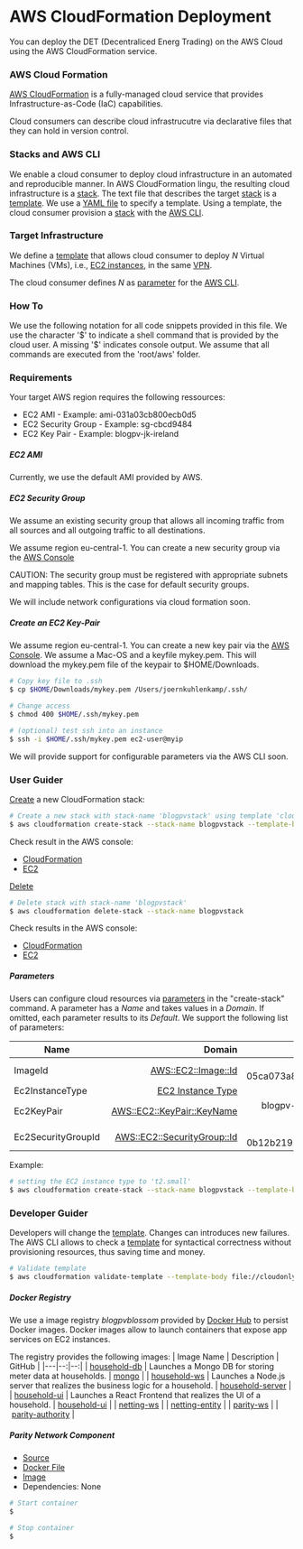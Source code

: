 # AWS CloudFormation Deployment

You can deploy the DET (Decentraliced Energ Trading) on the AWS Cloud using the AWS CloudFormation service.

### AWS Cloud Formation

[AWS CloudFormation](https://us-east-2.console.aws.amazon.com/cloudformation/home) is a fully-managed cloud service that provides Infrastructure-as-Code (IaC) capabilities.

Cloud consumers can describe cloud infrastrucutre via declarative files that they can hold in version control.

### Stacks and AWS CLI
We enable a cloud consumer to deploy cloud infrastructure in an automated and reproducible manner.
In AWS CloudFormation lingu, the resulting cloud infrastructure is a [stack](https://docs.aws.amazon.com/AWSCloudFormation/latest/UserGuide/stacks.html). The text file that describes the target [stack](https://docs.aws.amazon.com/AWSCloudFormation/latest/UserGuide/stacks.html) is a [template](https://docs.aws.amazon.com/AWSCloudFormation/latest/UserGuide/template-guide.html). We use a [YAML file](https://docs.aws.amazon.com/AWSCloudFormation/latest/UserGuide/gettingstarted.templatebasics.html) to specify a template.
Using a template, the cloud consumer provision a [stack](https://docs.aws.amazon.com/AWSCloudFormation/latest/UserGuide/stacks.html) with the [AWS CLI](https://docs.aws.amazon.com/AWSCloudFormation/latest/UserGuide/cfn-using-cli.html).

### Target Infrastructure
We define a [template](https://docs.aws.amazon.com/AWSCloudFormation/latest/UserGuide/stacks.html) that allows cloud consumer to deploy *N* Virtual Machines (VMs), i.e., [EC2 instances](https://docs.aws.amazon.com/de_de/AWSEC2/latest/UserGuide/concepts.html), in the same [VPN](https://docs.aws.amazon.com/de_de/vpn/latest/s2svpn/VPC_VPN.html).

The cloud consumer defines *N* as [parameter](https://docs.aws.amazon.com/AWSCloudFormation/latest/UserGuide/gettingstarted.templatebasics.html#gettingstarted.templatebasics.parameters) for the [AWS CLI](https://docs.aws.amazon.com/AWSCloudFormation/latest/UserGuide/cfn-using-cli.html).

### How To
We use the following notation for all code snippets provided in this file. We use the character '\$' to indicate a shell command that is provided by the cloud user. A missing '\$' indicates console output. We assume that all commands are executed from the 'root/aws' folder.

### Requirements
Your target AWS region requires the following ressources:
- EC2 AMI - Example: ami-031a03cb800ecb0d5
- EC2 Security Group - Example: sg-cbcd9484
- EC2 Key Pair - Example: blogpv-jk-ireland

##### EC2 AMI
Currently, we use the default AMI provided by AWS.

##### EC2 Security Group
We assume an existing security group that allows all incoming traffic from all sources and all outgoing traffic to all destinations.

We assume region eu-central-1. You can create a new security group via the [AWS Console](https://eu-central-1.console.aws.amazon.com/ec2/v2/home?region=eu-central-1#SecurityGroups:)

CAUTION: The security group must be registered with appropriate subnets and mapping tables. This is the case for default security groups.

We will include network configurations via cloud formation soon.

##### Create an EC2 Key-Pair
We assume region eu-central-1. You can create a new key pair via the [AWS Console](https://eu-central-1.console.aws.amazon.com/ec2/v2/home?region=eu-central-1#KeyPairs:). We assume a Mac-OS and a keyfile mykey.pem. This will download the mykey.pem file of the keypair to $HOME/Downloads.

```bash
# Copy key file to .ssh
$ cp $HOME/Downloads/mykey.pem /Users/joernkuhlenkamp/.ssh/

# Change access
$ chmod 400 $HOME/.ssh/mykey.pem

# (optional) test ssh into an instance
$ ssh -i $HOME/.ssh/mykey.pem ec2-user@myip
```

We will provide support for configurable parameters via the AWS CLI soon.

### User Guider

[Create](https://docs.aws.amazon.com/cli/latest/reference/cloudformation/create-stack.html) a new CloudFormation stack:
```bash
# Create a new stack with stack-name 'blogpvstack' using template 'cloudonly-template.yaml'
$ aws cloudformation create-stack --stack-name blogpvstack --template-body file://cloudonly-template.yaml --capabilities CAPABILITY_AUTO_EXPAND
```
Check result in the AWS console:
- [CloudFormation](https://eu-central-1.console.aws.amazon.com/cloudformation/home)
- [EC2](https://eu-central-1.console.aws.amazon.com/ec2/v2/home)

[Delete](https://docs.aws.amazon.com/cli/latest/reference/cloudformation/delete-stack.html)
```bash
# Delete stack with stack-name 'blogpvstack'
$ aws cloudformation delete-stack --stack-name blogpvstack
```
Check results in the AWS console:
- [CloudFormation](https://eu-central-1.console.aws.amazon.com/cloudformation/home)
- [EC2](https://eu-central-1.console.aws.amazon.com/ec2/v2/home)

##### Parameters
Users can configure cloud resources via [parameters](https://docs.aws.amazon.com/de_de/AWSCloudFormation/latest/UserGuide/parameters-section-structure.html) in the "create-stack" command. A parameter has a *Name* and takes values in a *Domain*. If omitted, each parameter results to its *Default*. We support the following list of parameters:

| Name | Domain | Default |
|---|--:|--:|
| ImageId  | [AWS::EC2::Image::Id](https://docs.aws.amazon.com/de_de/AWSEC2/latest/UserGuide/ComponentsAMIs.html) | ami-05ca073a83ad2f28c |
| Ec2InstanceType | [EC2 Instance Type](https://aws.amazon.com/de/ec2/instance-types/) | t2.micro |
| Ec2KeyPair | [AWS::EC2::KeyPair::KeyName](https://docs.aws.amazon.com/de_de/AWSEC2/latest/UserGuide/ec2-key-pairs.html) | blogpv-frankfurt-key|
| Ec2SecurityGroupId | [AWS::EC2::SecurityGroup::Id](https://docs.aws.amazon.com/AWSEC2/latest/UserGuide/ec2-security-groups.html) | sg-0b12b2191bf3951cf |

Example:
```bash
# setting the EC2 instance type to 't2.small'
$ aws cloudformation create-stack --stack-name blogpvstack --template-body file://cloudonly-template.yaml --capabilities CAPABILITY_AUTO_EXPAND --parameters ParameterKey=Ec2InstanceType,ParameterValue=t2.small
```

### Developer Guider

Developers will change the [template](https://docs.aws.amazon.com/AWSCloudFormation/latest/UserGuide/stacks.html). Changes can introduces new failures. The AWS CLI allows to check a [template](https://docs.aws.amazon.com/AWSCloudFormation/latest/UserGuide/stacks.html) for syntactical correctness without provisioning resources, thus saving time and money.
```bash
# Validate template
$ aws cloudformation validate-template --template-body file://cloudonly-template.yaml
```


##### Docker Registry

We use a image registry *blogpvblossom* provided by [Docker Hub](https://hub.docker.com/) to persist Docker images. Docker images allow to launch containers that expose app services on EC2 instances.

The registry provides the following images:
| Image Name | Description | GitHub |
|---|--:|--:|
| [household-db](https://hub.docker.com/repository/docker/blogpvblossom/household-db)  | Launches a Mongo DB for storing meter data at households. | [mongo](https://github.com/JacobEberhardt/decentralized-energy-trading/tree/dynamic_dockerized_setup/mongo) |
| [household-ws]() | Launches a Node.js server that realizes the business logic for a household. | [household-server](https://github.com/JacobEberhardt/decentralized-energy-trading/tree/dynamic_dockerized_setup/household-server) |
| [household-ui](https://hub.docker.com/repository/docker/blogpvblossom/household-ui) | Launches a React Frontend that realizes the UI of a household. | [household-ui](https://github.com/JacobEberhardt/decentralized-energy-trading/tree/dynamic_dockerized_setup/household-ui) |
| [netting-ws](https://hub.docker.com/repository/docker/blogpvblossom/netting-ws) | | [netting-entity](https://github.com/JacobEberhardt/decentralized-energy-trading/tree/dynamic_dockerized_setup/netting-entity) |
| [parity-ws](https://hub.docker.com/repository/docker/blogpvblossom/parity-ws) | | [parity-authority](https://github.com/JacobEberhardt/decentralized-energy-trading/tree/dynamic_dockerized_setup/parity-authority) |


##### Parity Network Component

- [Source](https://github.com/JacobEberhardt/decentralized-energy-trading/tree/dynamic_dockerized_setup/parity-authority)
- [Docker File](https://github.com/JacobEberhardt/decentralized-energy-trading/tree/dynamic_dockerized_setup/parity-authority/docker_authority) 
- [Image](https://hub.docker.com/repository/docker/blogpvblossom/parity-ws)
- Dependencies: None

```bash
# Start container
$ 
```

```bash
# Stop container
$ 
```
